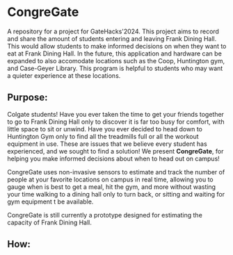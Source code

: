 # CongreGate
A repository for a project for GateHacks'2024. This project aims to record and share the amount of students entering and leaving Frank Dining Hall. This would allow students to make informed decisions on when they want to eat at Frank Dining Hall. In the future, this application and hardware can be expanded to also accomodate locations such as the Coop, Huntington gym, and Case-Geyer Library. This program is helpful to students who may want a quieter experience at these locations. 

## Purpose:

Colgate students! Have you ever taken the time to get your friends together to go to Frank Dining Hall only to discover it is far too busy for comfort, with little space to sit or unwind. Have you ever decided to head down to Huntington Gym only to find all the treadmills full or all the workout equipment in use. These are issues that we believe every student has experienced, and we sought to find a solution! We present **CongreGate**, for helping you make informed decisions about when to head out on campus!


CongreGate uses non-invasive sensors to estimate and track the number of people at your favorite locations on campus in real time, allowing you to gauge when is best to get a meal, hit the gym, and more without wasting your time walking to a dining hall only to turn back, or sitting and waiting for gym equipment t be available.

CongreGate is still currently a prototype designed for estimating the capacity of Frank Dining Hall.

## How: